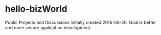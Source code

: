 # hello-bizWorld
Public Projects and Discussions
Initially created 2016-06-26.
Goal is better and more secure application development.
